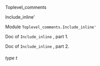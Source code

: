 Toplevel_comments

Include_inline'

Module `Toplevel_comments.Include_inline'`

Doc of `Include_inline` , part 1.

Doc of `Include_inline` , part 2.

<a id="type-t"></a>

###### type t